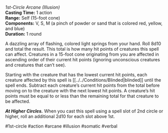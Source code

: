 *1st-Circle Arcane (Illusion)*  
**Casting Time:** 1 action  
**Range:** Self (15-foot cone)  
**Components:** V, S, M (a pinch of powder or sand that is colored red, yellow, and blue)  
**Duration:** 1 round

A dazzling array of flashing, colored light springs from your hand. Roll 8d10 and total the result. This total is how many hit points of creatures this spell can affect. Creatures in a 15-foot cone originating from you are affected in ascending order of their current hit points (ignoring unconscious creatures and creatures that can’t see).

Starting with the creature that has the lowest current hit points, each creature affected by this spell is [[../../Conditions/Blinded|blinded]] until the spell ends. Subtract each creature’s current hit points from the total before moving on to the creature with the next lowest hit points. A creature’s hit points must be equal to or less than the remaining total for that creature to be affected.

***At Higher Circles.*** When you cast this spell using a spell slot of 2nd circle or higher, roll an additional 2d10 for each slot above 1st.

#1st-circle #action #arcane #illusion #somatic #verbal
